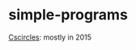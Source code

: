 # simple-programs
[Cscircles](https://github.com/mwgh/simple-programs/tree/master/cscircles): mostly in 2015

